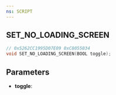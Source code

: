 ```yaml
---
ns: SCRIPT
---
```

## SET_NO_LOADING_SCREEN

```c
// 0x5262CC1995D07E09 0xC8055034
void SET_NO_LOADING_SCREEN(BOOL toggle);
```


## Parameters
* **toggle**: 

